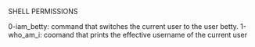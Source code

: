 SHELL PERMISSIONS

0-iam_betty: command that switches the current user to the user betty.
1-who_am_i: coomand that prints the effective username of the current user
